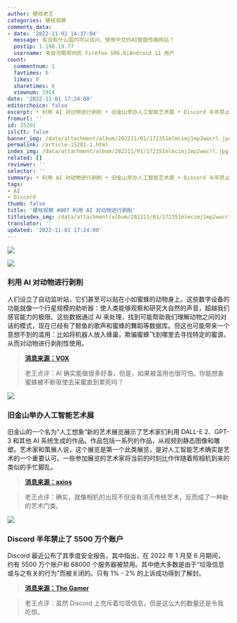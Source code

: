 ```yaml
---
author: 硬核老王
categories: 硬核观察
comments_data:
- date: '2022-11-02 14:37:04'
  message: 有没有什么国内可以访问，使用中文的AI智能作画网站？
  postip: 1.198.19.77
  username: 来自河南郑州的 Firefox 106.0|Android 11 用户
count:
  commentnum: 1
  favtimes: 0
  likes: 0
  sharetimes: 0
  viewnum: 1914
date: '2022-11-01 17:24:00'
editorchoice: false
excerpt: • 利用 AI 对动物进行剥削 • 旧金山举办人工智能艺术展 • Discord 半年禁止了 5500 万个账户
fromurl: ''
id: 15201
islctt: false
banner_img: /data/attachment/album/202211/01/172351mlmcimj1mp2wwcrl.jpg
permalink: /article-15201-1.html
index_img: /data/attachment/album/202211/01/172351mlmcimj1mp2wwcrl.jpg
related: []
reviewer: ''
selector: ''
summary: • 利用 AI 对动物进行剥削 • 旧金山举办人工智能艺术展 • Discord 半年禁止了 5500 万个账户
tags:
- AI
- Discord
thumb: false
title: '硬核观察 #807 利用 AI 对动物进行剥削'
titleindex_img: /data/attachment/album/202211/01/172351mlmcimj1mp2wwcrl.jpg
translator: ''
updated: '2022-11-01 17:24:00'
---
```


![](/data/attachment/album/202211/01/172351mlmcimj1mp2wwcrl.jpg)


![](/data/attachment/album/202211/01/172356javiizuilrtiji4l.jpg)


### 利用 AI 对动物进行剥削


人们设立了自动监听站，它们甚至可以贴在小如蜜蜂的动物身上。这些数字设备的功能就像一个行星规模的助听器：使人类能够观察和研究大自然的声音，超越我们感官能力的极限。这些数据通过 AI 来处理，找到可能帮助我们理解动物之间的对话的模式，现在已经有了鲸鱼的歌声和蜜蜂的舞蹈等数据库。但这也可能带来一个意想不到的滥用：比如将机器人放入蜂巢，欺骗蜜蜂飞到哪里去寻找特定的蜜源，从而对动物进行剥削性使用。



> 
> **[消息来源：VOX](https://www.vox.com/recode/2022/10/30/23426406/ai-animals-google-translate-karen-bakker-sounds-of-life)**
> 
> 
> 



> 
> 老王点评：AI 确实能做很多好事，但是，如果被滥用也很可怕。你能想象蜜蜂被不断驱使去采蜜直到累死吗？
> 
> 
> 


![](/data/attachment/album/202211/01/172408d5mhwywdnyywy71v.jpg)


### 旧金山举办人工智能艺术展


旧金山的一个名为“人工想象”新的艺术展览展示了艺术家们利用 DALL-E 2、GPT-3 和其他 AI 系统生成的作品。作品包括一系列的作品，从视频到静态图像和雕塑。艺术家和策展人说，这个展览是第一个此类展览，是对人工智能艺术确实是艺术的一个重要认可。一些参加展览的艺术家将当前的时刻比作伴随着照相机到来的类似的手忙脚乱。



> 
> **[消息来源：axios](https://www.axios.com/2022/10/31/exhibit-ai-images-art-dall-e-2-gpt-3)**
> 
> 
> 



> 
> 老王点评：确实，就像相机的出现不但没有消灭传统艺术，反而成了一种新的艺术门类。
> 
> 
> 


![](/data/attachment/album/202211/01/172418y8jv8pzjj78ovs0w.jpg)


### Discord 半年禁止了 5500 万个账户


Discord 最近公布了其季度安全报告，其中指出，在 2022 年 1 月至 6 月期间，约有 5500 万个账户和 68000 个服务器被禁用。其中绝大多数是由于“垃圾信息或与之有关的行为”而被关闭的。只有 1% - 2% 的上诉成功得到了解封。



> 
> **[消息来源：The Gamer](https://www.thegamer.com/discord-bans-68000-servers-55-million-accounts/)**
> 
> 
> 



> 
> 老王点评：虽然 Discord 上充斥着垃圾信息，但是这么大的数量还是令我吃惊。
> 
> 
>